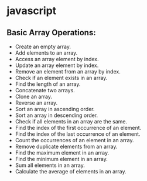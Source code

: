# javascript

## Basic Array Operations:

- Create an empty array.
- Add elements to an array.
- Access an array element by index.
- Update an array element by index.
- Remove an element from an array by index.
- Check if an element exists in an array.
- Find the length of an array.
- Concatenate two arrays.
- Clone an array.
- Reverse an array.
- Sort an array in ascending order.
- Sort an array in descending order.
- Check if all elements in an array are the same.
- Find the index of the first occurrence of an element.
- Find the index of the last occurrence of an element.
- Count the occurrences of an element in an array.
- Remove duplicate elements from an array.
- Find the maximum element in an array.
- Find the minimum element in an array.
- Sum all elements in an array.
- Calculate the average of elements in an array.
